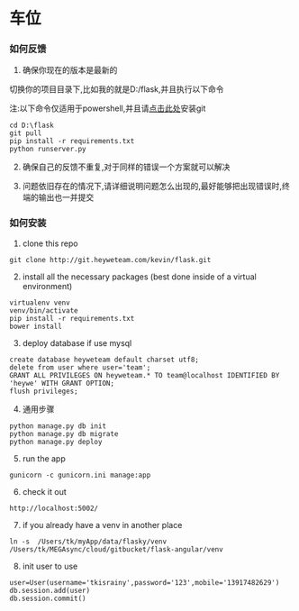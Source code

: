 # 车位

### 如何反馈

1. 确保你现在的版本是最新的

切换你的项目目录下,比如我的就是D:/flask,并且执行以下命令

注:以下命令仅适用于powershell,并且请[点击此处](https://git-for-windows.github.io/)安装git
```
cd D:\flask
git pull
pip install -r requirements.txt
python runserver.py
```
2. 确保自己的反馈不重复,对于同样的错误一个方案就可以解决

3. 问题依旧存在的情况下,请详细说明问题怎么出现的,最好能够把出现错误时,终端的输出也一并提交

### 如何安装

1. clone this repo
```
git clone http://git.heyweteam.com/kevin/flask.git
```

2. install all the necessary packages (best done inside of a virtual environment)
```
virtualenv venv
venv/bin/activate
pip install -r requirements.txt
bower install
```

3. deploy database
if use mysql
```
create database heyweteam default charset utf8;
delete from user where user='team';
GRANT ALL PRIVILEGES ON heyweteam.* TO team@localhost IDENTIFIED BY 'heywe' WITH GRANT OPTION;
flush privileges;
```
4. 通用步骤
```
python manage.py db init
python manage.py db migrate
python manage.py deploy
```
5. run the app
```
gunicorn -c gunicorn.ini manage:app
```
6. check it out
```
http://localhost:5002/
```

7. if you already have a venv in another place
```
ln -s  /Users/tk/myApp/data/flasky/venv  /Users/tk/MEGAsync/cloud/gitbucket/flask-angular/venv
```
8. init user to use
```
user=User(username='tkisrainy',password='123',mobile='13917482629')
db.session.add(user)
db.session.commit()
```